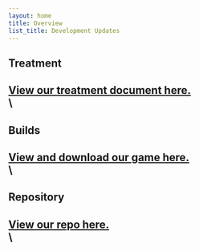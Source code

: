 ```yaml
---
layout: home
title: Overview
list_title: Development Updates
---
```


## Treatment
[View our treatment document here.](/treatment.pdf)
\
\
---

## Builds
[View and download our game here.](/builds.md)
\
\
---

## Repository
[View our repo here.](https://github.com/DataPointBeing/Spaceward)
\
\
---